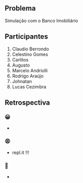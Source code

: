 ## Problema

Simulação com o Banco Imobiliário

## Participantes

1. Claudio Berrondo
2. Celestino Gomes
3. Carlitos
4. Augusto
5. Marcelo Andriolli
6. Rodrigo Araújo
7. Johnatan
8. Lucas Cezimbra

## Retrospectiva

### 😀

- 

### 😩

- repl.it !!!

### 🤫

- 

